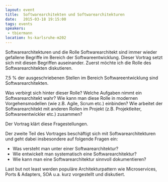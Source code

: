 ```yaml
---
layout: event
title:  Softwarearchitekten und Softwarearchitekturen
date:   2015-03-18 19:15:00
tags: events
speakers: 
 - tbiermann
location: hs-karlsruhe-m202
---
```


Softwarearchitekturen und die Rolle Softwarearchitekt sind immer wieder gefallene Begriffe im Bereich der Softwareentwicklung. Dieser Vortrag setzt sich mit diesen Begriffen auseinander. Zuerst möchte ich die Rolle des Softwarearchitekten diskutieren.

7,5 % der ausgeschriebenen Stellen im Bereich Softwareentwicklung sind Softwarearchitekten.

Was verbirgt sich hinter dieser Rolle? Welche Aufgaben nimmt ein Softwarearchitekt wahr? Wie kann man diese Rolle in modernen Vorgehensmodellen (wie z.B. Agile, Scrum etc.) einbinden? Wie arbeitet der Softwarearchitekt mit anderen Rollen im Projekt (z.B. Projektleiter, Softwareentwickler etc.) zusammen?

Der Vortrag klärt diese Fragestellungen.

Der zweite Teil des Vortrages beschäftigt sich mit Softwarearchitekturen und geht dabei insbesondere auf folgende Fragen ein:

- Was versteht man unter einer Softwarearchitektur?
- Wie entwickelt man systematisch eine Softwarearchitektur?
- Wie kann man eine Softwarearchitektur sinnvoll dokumentieren?

Last but not least werden populäre Architekturpattern wie Microservices, Ports & Adapters, SOA u.a. kurz vorgestellt und diskutiert.